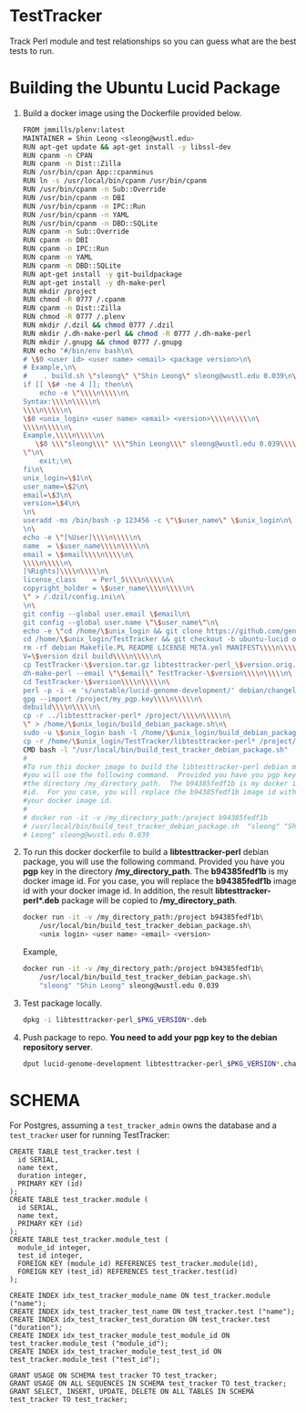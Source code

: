 TestTracker
===========

Track Perl module and test relationships so you can guess what are the best tests to run.

Building the Ubuntu Lucid Package
=================================

1.  Build a docker image using the Dockerfile provided below.

    ```bash
    FROM jmmills/plenv:latest 
    MAINTAINER = Shin Leong <sleong@wustl.edu>
    RUN apt-get update && apt-get install -y libssl-dev
    RUN cpanm -n CPAN
    RUN cpanm -n Dist::Zilla
    RUN /usr/bin/cpan App::cpanminus
    RUN ln -s /usr/local/bin/cpanm /usr/bin/cpanm
    RUN /usr/bin/cpanm -n Sub::Override
    RUN /usr/bin/cpanm -n DBI
    RUN /usr/bin/cpanm -n IPC::Run
    RUN /usr/bin/cpanm -n YAML
    RUN /usr/bin/cpanm -n DBD::SQLite
    RUN cpanm -n Sub::Override
    RUN cpanm -n DBI
    RUN cpanm -n IPC::Run
    RUN cpanm -n YAML
    RUN cpanm -n DBD::SQLite
    RUN apt-get install -y git-buildpackage
    RUN apt-get install -y dh-make-perl
    RUN mkdir /project
    RUN chmod -R 0777 /.cpanm
    RUN cpanm -n Dist::Zilla
    RUN chmod -R 0777 /.plenv
    RUN mkdir /.dzil && chmod 0777 /.dzil
    RUN mkdir /.dh-make-perl && chmod -R 0777 /.dh-make-perl
    RUN mkdir /.gnupg && chmod 0777 /.gnupg
    RUN echo "#/bin/env bash\n\
    # \$0 <user id> <user name> <email> <package version>\n\
    # Example,\n\
    #    . build.sh \"sleong\" \"Shin Leong\" sleong@wustl.edu 0.039\n\
    if [[ \$# -ne 4 ]]; then\n\
        echo -e \"\\\\n\\\\\n\
    Syntax:\\\\n\\\\\n\
    \\\\n\\\\\n\
    \$0 <unix_login> <user name> <email> <version>\\\\n\\\\\n\
    \\\\n\\\\\n\
    Example,\\\\n\\\\\n\
       \$0 \\\"sleong\\\" \\\"Shin Leong\\\" sleong@wustl.edu 0.039\\\\n\\\\\n\
    \"\n\
        exit;\n\
    fi\n\
    unix_login=\$1\n\
    user_name=\$2\n\
    email=\$3\n\
    version=\$4\n\
    \n\
    useradd -ms /bin/bash -p 123456 -c \"\$user_name\" \$unix_login\n\
    \n\
    echo -e \"[%User]\\\\n\\\\\n\
    name  = \$user_name\\\\n\\\\\n\
    email = \$email\\\\n\\\\\n\
    \\\\n\\\\\n\
    [%Rights]\\\\n\\\\\n\
    license_class    = Perl_5\\\\n\\\\\n\
    copyright_holder = \$user_name\\\\n\\\\\n\
    \" > /.dzil/config.ini\n\
    \n\
    git config --global user.email \$email\n\
    git config --global user.name \"\$user_name\"\n\
    echo -e \"cd /home/\$unix_login && git clone https://github.com/genome/TestTracker.git\\\\n\\\\\n\
    cd /home/\$unix_login/TestTracker && git checkout -b ubuntu-lucid origin/ubuntu-lucid && dzil authordeps --missing | cpanm\\\\n\\\\\n\
    rm -rf debian Makefile.PL README LICENSE META.yml MANIFEST\\\\n\\\\\n\
    V=\$version dzil build\\\\n\\\\\n\
    cp TestTracker-\$version.tar.gz libtesttracker-perl_\$version.orig.tar.gz\\\\n\\\\\n\
    dh-make-perl --email \"\$email\" TestTracker-\$version\\\\n\\\\\n\
    cd TestTracker-\$version\\\\n\\\\\n\
    perl -p -i -e 's/unstable/lucid-genome-development/' debian/changelog\\\\n\\\\\n\
    gpg --import /project/my_pgp.key\\\\n\\\\\n\
    debuild\\\\n\\\\\n\
    cp -r ../libtesttracker-perl* /project/\\\\n\\\\\n\
    \" > /home/\$unix_login/build_debian_package.sh\n\
    sudo -u \$unix_login bash -l /home/\$unix_login/build_debian_package.sh\n\
    cp -r /home/\$unix_login/TestTracker/libtesttracker-perl* /project/\n" > /usr/local/bin/build_test_tracker_debian_package.sh
    CMD bash -l "/usr/local/bin/build_test_tracker_debian_package.sh"
    #
    #To run this docker image to build the libtesttracker-perl debian module,
    #you will use the following command.  Provided you have you pgp key in
    #the directory /my_directory_path.  The b94385fedf1b is my docker image
    #id.  For you case, you will replace the b94385fedf1b image id with
    #your docker image id.
    #
    # docker run -it -v /my_directory_path:/project b94385fedf1b
    # /usr/local/bin/build_test_tracker_debian_package.sh  "sleong" "Shin
    # Leong" sleong@wustl.edu 0.039
    ```
 
2.  To run this docker dockerfile to build a __libtesttracker-perl__ debian package,
    you will use the following command.  Provided you have you __pgp__ key in
    the directory __/my_directory_path__.  The __b94385fedf1b__ is my docker image
    id.  For you case, you will replace the __b94385fedf1b__ image id with
    your docker image id.  In addition, the result __libtesttracker-perl*.deb__
    package will be copied to __/my_directory_path__. 

    ```bash
    docker run -it -v /my_directory_path:/project b94385fedf1b\
        /usr/local/bin/build_test_tracker_debian_package.sh\
        <unix login> <user name> <email> <version>
    ```

    Example,

    ```bash
    docker run -it -v /my_directory_path:/project b94385fedf1b\
        /usr/local/bin/build_test_tracker_debian_package.sh\
        "sleong" "Shin Leong" sleong@wustl.edu 0.039
    ```

3.  Test package locally.
 
    ```bash
    dpkg -i libtesttracker-perl_$PKG_VERSION*.deb
    ```

4.  Push package to repo. __You need to add your pgp key to the debian repository server__.

    ```bash
    dput lucid-genome-development libtesttracker-perl_$PKG_VERSION*.changes
    ```

# SCHEMA

For Postgres, assuming a `test_tracker_admin` owns the database and a `test_tracker` user for running TestTracker:

    CREATE TABLE test_tracker.test (
      id SERIAL,
      name text,
      duration integer,
      PRIMARY KEY (id)
    );
    CREATE TABLE test_tracker.module (
      id SERIAL,
      name text,
      PRIMARY KEY (id)
    );
    CREATE TABLE test_tracker.module_test (
      module_id integer,
      test_id integer,
      FOREIGN KEY (module_id) REFERENCES test_tracker.module(id),
      FOREIGN KEY (test_id) REFERENCES test_tracker.test(id)
    );

    CREATE INDEX idx_test_tracker_module_name ON test_tracker.module ("name");
    CREATE INDEX idx_test_tracker_test_name ON test_tracker.test ("name");
    CREATE INDEX idx_test_tracker_test_duration ON test_tracker.test ("duration");
    CREATE INDEX idx_test_tracker_module_test_module_id ON test_tracker.module_test ("module_id");
    CREATE INDEX idx_test_tracker_module_test_test_id ON test_tracker.module_test ("test_id");

    GRANT USAGE ON SCHEMA test_tracker TO test_tracker;
    GRANT USAGE ON ALL SEQUENCES IN SCHEMA test_tracker TO test_tracker;
    GRANT SELECT, INSERT, UPDATE, DELETE ON ALL TABLES IN SCHEMA test_tracker TO test_tracker;
